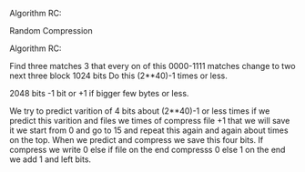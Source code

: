 Algorithm RC:

Random Compression

Algorithm RC:

Find three matches 3 that every on of this 0000-1111 matches change to two next three block 1024 bits Do this (2**40)-1 times or less.

2048 bits -1 bit or +1 if bigger few bytes or less.

We try to predict varition of 4 bits about (2**40)-1 or less times if we predict this varition and files we times of compress file +1 that we will save it we start from 0 and go to 15 and repeat this again and again about times on the top. When we predict and compress we save this four bits. If compress we write 0 else if file on the end compresss 0 else 1 on the end we add 1 and left bits.
